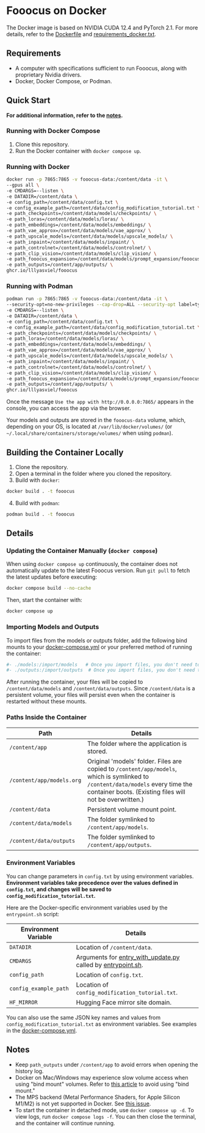 # Fooocus on Docker

The Docker image is based on NVIDIA CUDA 12.4 and PyTorch 2.1. For more details, refer to the [Dockerfile](Dockerfile) and [requirements_docker.txt](requirements_docker.txt).

## Requirements

- A computer with specifications sufficient to run Fooocus, along with proprietary Nvidia drivers.
- Docker, Docker Compose, or Podman.

## Quick Start

**For additional information, refer to the [notes](#notes).**

### Running with Docker Compose

1. Clone this repository.
2. Run the Docker container with `docker compose up`.

### Running with Docker

```sh
docker run -p 7865:7865 -v fooocus-data:/content/data -it \
--gpus all \
-e CMDARGS=--listen \
-e DATADIR=/content/data \
-e config_path=/content/data/config.txt \
-e config_example_path=/content/data/config_modification_tutorial.txt \
-e path_checkpoints=/content/data/models/checkpoints/ \
-e path_loras=/content/data/models/loras/ \
-e path_embeddings=/content/data/models/embeddings/ \
-e path_vae_approx=/content/data/models/vae_approx/ \
-e path_upscale_models=/content/data/models/upscale_models/ \
-e path_inpaint=/content/data/models/inpaint/ \
-e path_controlnet=/content/data/models/controlnet/ \
-e path_clip_vision=/content/data/models/clip_vision/ \
-e path_fooocus_expansion=/content/data/models/prompt_expansion/fooocus_expansion/ \
-e path_outputs=/content/app/outputs/ \
ghcr.io/lllyasviel/fooocus
```

### Running with Podman

```sh
podman run -p 7865:7865 -v fooocus-data:/content/data -it \
--security-opt=no-new-privileges --cap-drop=ALL --security-opt label=type:nvidia_container_t --device=nvidia.com/gpu=all \
-e CMDARGS=--listen \
-e DATADIR=/content/data \
-e config_path=/content/data/config.txt \
-e config_example_path=/content/data/config_modification_tutorial.txt \
-e path_checkpoints=/content/data/models/checkpoints/ \
-e path_loras=/content/data/models/loras/ \
-e path_embeddings=/content/data/models/embeddings/ \
-e path_vae_approx=/content/data/models/vae_approx/ \
-e path_upscale_models=/content/data/models/upscale_models/ \
-e path_inpaint=/content/data/models/inpaint/ \
-e path_controlnet=/content/data/models/controlnet/ \
-e path_clip_vision=/content/data/models/clip_vision/ \
-e path_fooocus_expansion=/content/data/models/prompt_expansion/fooocus_expansion/ \
-e path_outputs=/content/app/outputs/ \
ghcr.io/lllyasviel/fooocus
```

Once the message `Use the app with http://0.0.0.0:7865/` appears in the console, you can access the app via the browser.

Your models and outputs are stored in the `fooocus-data` volume, which, depending on your OS, is located at `/var/lib/docker/volumes/` (or `~/.local/share/containers/storage/volumes/` when using `podman`).

## Building the Container Locally

1. Clone the repository.
2. Open a terminal in the folder where you cloned the repository.
3. Build with `docker`:

```sh
docker build . -t fooocus
```

4. Build with `podman`:

```sh
podman build . -t fooocus
```

## Details

### Updating the Container Manually (`docker compose`)

When using `docker compose up` continuously, the container does not automatically update to the latest Fooocus version. Run `git pull` to fetch the latest updates before executing:

```sh
docker compose build --no-cache
```

Then, start the container with:

```sh
docker compose up
```

### Importing Models and Outputs

To import files from the models or outputs folder, add the following bind mounts to your [docker-compose.yml](docker-compose.yml) or your preferred method of running the container:

```yaml
#- ./models:/import/models   # Once you import files, you don't need to mount again.
#- ./outputs:/import/outputs  # Once you import files, you don't need to mount again.
```

After running the container, your files will be copied to `/content/data/models` and `/content/data/outputs`. Since `/content/data` is a persistent volume, your files will persist even when the container is restarted without these mounts.

### Paths Inside the Container

| Path                                | Details                                                                 |
|-------------------------------------|-------------------------------------------------------------------------|
| `/content/app`                      | The folder where the application is stored.                             |
| `/content/app/models.org`           | Original 'models' folder. Files are copied to `/content/app/models`, which is symlinked to `/content/data/models` every time the container boots. (Existing files will not be overwritten.) |
| `/content/data`                     | Persistent volume mount point.                                          |
| `/content/data/models`              | The folder symlinked to `/content/app/models`.                          |
| `/content/data/outputs`             | The folder symlinked to `/content/app/outputs`.                         |

### Environment Variables

You can change parameters in `config.txt` by using environment variables. **Environment variables take precedence over the values defined in `config.txt`, and changes will be saved to `config_modification_tutorial.txt`.**

Here are the Docker-specific environment variables used by the `entrypoint.sh` script:

| Environment Variable               | Details                                             |
|-------------------------------------|-----------------------------------------------------|
| `DATADIR`                          | Location of `/content/data`.                        |
| `CMDARGS`                          | Arguments for [entry_with_update.py](entry_with_update.py) called by [entrypoint.sh](entrypoint.sh). |
| `config_path`                      | Location of `config.txt`.                           |
| `config_example_path`              | Location of `config_modification_tutorial.txt`.     |
| `HF_MIRROR`                        | Hugging Face mirror site domain.                    |

You can also use the same JSON key names and values from `config_modification_tutorial.txt` as environment variables. See examples in the [docker-compose.yml](docker-compose.yml).

## Notes

- Keep `path_outputs` under `/content/app` to avoid errors when opening the history log.
- Docker on Mac/Windows may experience slow volume access when using "bind mount" volumes. Refer to [this article](https://docs.docker.com/storage/volumes/#use-a-volume-with-docker-compose) to avoid using "bind mount."
- The MPS backend (Metal Performance Shaders, for Apple Silicon M1/M2) is not yet supported in Docker. See [this issue](https://github.com/pytorch/pytorch/issues/81224).
- To start the container in detached mode, use `docker compose up -d`. To view logs, run `docker compose logs -f`. You can then close the terminal, and the container will continue running.
